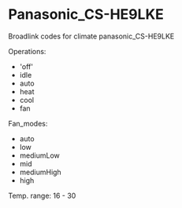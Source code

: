 # Panasonic_CS-HE9LKE
Broadlink codes for climate panasonic_CS-HE9LKE

Operations:
- 'off'
- idle
- auto
- heat
- cool
- fan

Fan_modes:
- auto
- low
- mediumLow
- mid
- mediumHigh
- high

Temp. range: 16 - 30
